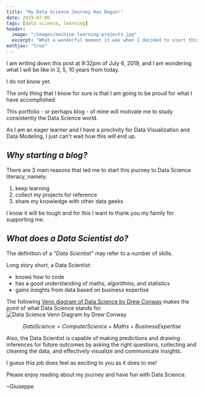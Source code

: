 ```yaml
---
title: "My Data Science Journey Has Begun!"
date: 2019-07-06
tags: [data science, learning]
header:
  image: "/images/machine-learning-projects.jpg"
  excerpt: "What a wonderful moment it was when I decided to start this journey! Let me tell you about my passion for Data Science and why I started this website"
mathjax: "true"
---
```


I am writing down this post at 9:32pm of July 6, 2019, and I am wondering what I will be like in 3, 5, 10 years from today.

I do not know yet.

The only thing that I know for sure is that I am going to be proud for what I have accomplished.

This portfolio - or perhaps blog - of mine will motivate me to study consistently the Data Science world.

As I am an eager learner and I have a proclivity for Data Visualization and Data Modeling, I just can't wait how this will end up.

## *Why starting a blog?*

There are 3 main reasons that led me to start this journey to Data Science literacy, namely:

1. keep learning
2. collect my projects for reference
3. share my knowledge with other data geeks

I know it will be tough and for this I want to thank you my family for supporting me.

## *What does a Data Scientist do?*

The definition of a *"Data Scientist"* may refer to a number of skills.

Long story short, a Data Scientist:

+ knows how to code
+ has a good understanding of maths, algorithms, and statistics
+ gains insights from data based on business expertise

The following [Venn diagram of Data Science by Drew Conway](http://drewconway.com/zia/2013/3/26/the-data-science-venn-diagram) makes the point of what Data Science stands for.
<img src="https://static1.squarespace.com/static/5150aec6e4b0e340ec52710a/t/51525c33e4b0b3e0d10f77ab/1364352052403/Data_Science_VD.png" alt="Data Science Venn Diagram by Drew Conway">

$$Data Science = Computer Science + Maths + Business Expertise$$

Also, the Data Scientist is capable of making predictions and drawing inferences for future outcomes by asking the right questions, collecting and cleaning the data, and effectively visualize and communicate insights.

I guess this job does feel as exciting to you as it does to me!

Please enjoy reading about my journey and have fun with Data Science.

~Giuseppe
